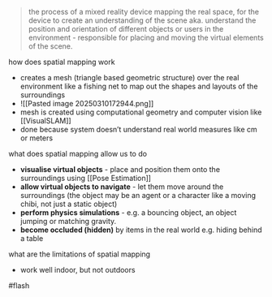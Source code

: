 > the process of a mixed reality device mapping the real space, for the device to create an understanding of the scene aka. understand the position and orientation of different objects or users in the environment - responsible for placing and moving the virtual elements of the scene.


how does spatial mapping work
- creates a mesh (triangle based geometric structure) over the real environment like a fishing net to map out the shapes and layouts of the surroundings
- ![[Pasted image 20250310172944.png]]
- mesh is created using computational geometry and computer vision like [[VisualSLAM]]
- done because system doesn’t understand real world measures like cm or meters

what does spatial mapping allow us to do
- **visualise virtual objects** - place and position them onto the surroundings using [[Pose Estimation]]
- **allow virtual objects to navigate** - let them move around the surroundings (the object may be an agent or a character like a moving chibi, not just a static object)
- **perform physics simulations** - e.g. a bouncing object, an object jumping or matching gravity. 
- **become occluded (hidden)** by items in the real world e.g. hiding behind a table

what are the limitations of spatial mapping
- work well indoor, but not outdoors

#flash 